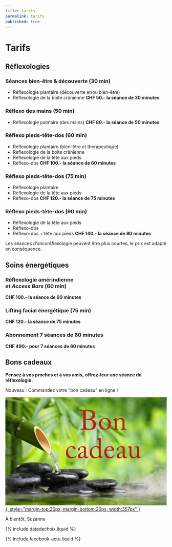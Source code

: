 ```yaml
---
title: tarifs
permalink: tarifs
published: true
---
```


# Tarifs

## Réflexologies

### Séances bien-être & découverte (30 min)
- Réflexologie plantaire (découverte et/ou bien-être)
- Réflexologie de la boîte crânienne
**CHF 50.- la séance de 30 minutes**

### Réflexo des mains (50 min)
- Réflexologie palmaire (des mains)
**CHF 80.- la séance de 50 minutes**

### Réflexo pieds-tête-dos (60 min)
- Réflexologie plantaire (bien-être et thérapeutique)
- Réflexologie de la boîte crânienne
- Réflexologie de la tête aux pieds
- Réflexo-dos
**CHF 100.- la séance de 60 minutes**

### Réflexo pieds-tête-dos (75 min)
- Réflexologie plantaire
- Réflexologie de la tête aux pieds
- Réflexo-dos
**CHF 120.- la séance de 75 minutes**

### Réflexo pieds-tête-dos (90 min)
- Réflexologie de la tête aux pieds
- Réflexo-dos
- Réflexo-dos + tête aux pieds
**CHF 140.- la séance de 90 minutes**

Les séances d’oncoréflexologie peuvent être plus courtes,
le prix est adapté en conséquence.

## Soins énergétiques

### Réflexologie amérindienne<br/>et *Access Bars* (60 min)
**CHF 100.- la séance de 60 minutes**

### Lifting facial énergétique (75 min)
**CHF 120.- la séance de 75 minutes**

### Abonnement 7 séances de 60 minutes

**CHF 490.- pour 7 séances de 60 minutes**

## Bons cadeaux

**Pensez à vos proches et à vos amis,**
**offrez-leur une séance de réflexologie.**

Nouveau : Commandez votre "bon cadeau" en ligne !


[![Bons-cadeaux](./images/bon-cadeau.jpg){: style="margin-top:20px; margin-bottom:20px; width:357px" }](./bons-cadeaux)

À bientôt, Suzanne

{% include datedechoix.liquid %}

{% include facebook-actu.liquid %}
